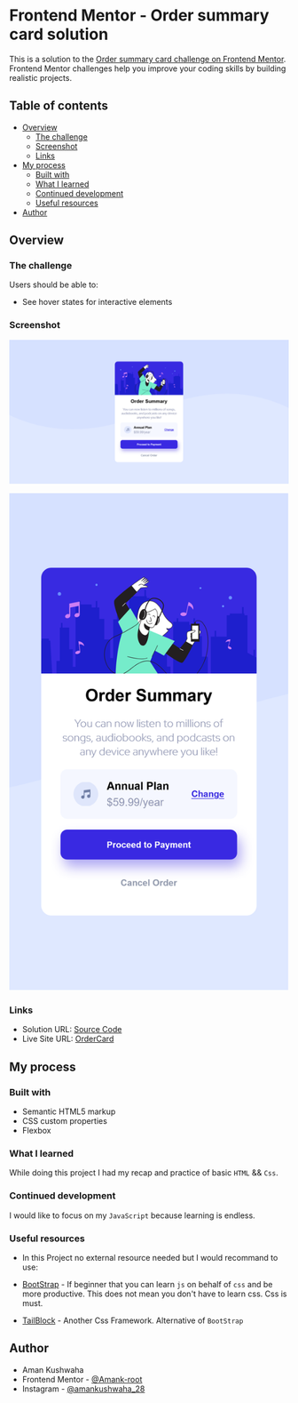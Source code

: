 # Frontend Mentor - Order summary card solution

This is a solution to the [Order summary card challenge on Frontend Mentor](https://www.frontendmentor.io/challenges/order-summary-component-QlPmajDUj). Frontend Mentor challenges help you improve your coding skills by building realistic projects. 

## Table of contents

- [Overview](#overview)
  - [The challenge](#the-challenge)
  - [Screenshot](#screenshot)
  - [Links](#links)
- [My process](#my-process)
  - [Built with](#built-with)
  - [What I learned](#what-i-learned)
  - [Continued development](#continued-development)
  - [Useful resources](#useful-resources)
- [Author](#author)


## Overview

### The challenge

Users should be able to:

- See hover states for interactive elements

### Screenshot

![For Desktop](./solution/image/Desktop-solution.png)

![For Mobile Phones](./solution/image/mobile-solution.png)


<!--(https://getfireshot.com/)  -->


### Links

- Solution URL: [Source Code](https://github.com/Amank-root/Challenge-no.1)
- Live Site URL: [OrderCard](https://ordercard.tk)

## My process

### Built with

- Semantic HTML5 markup
- CSS custom properties
- Flexbox


### What I learned

While doing this project I had my recap and practice of basic ```HTML``` && ```Css```.



### Continued development

I would like to focus on my ```JavaScript``` because learning is endless.


### Useful resources

- In this Project no external resource needed but I would recommand to use: 

- [BootStrap](https://getbootstrap.com) - If beginner that you can learn ```js``` on behalf of ```css``` and be more productive. This does not mean you don't have to learn css. Css is must.
- [TailBlock](https://tailblocks.cc/) - Another Css Framework. Alternative of ```BootStrap```


## Author

- Aman Kushwaha
- Frontend Mentor - [@Amank-root](https://www.frontendmentor.io/profile/Amank-root)
- Instagram - [@amankushwaha_28](https://www.instagram.com/amankushwaha_28)


<!-- ## Acknowledgments -->


